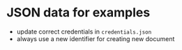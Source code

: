 # JSON data for examples

- update correct credentials in `credentials.json`
- always use a new identifier for creating new document
